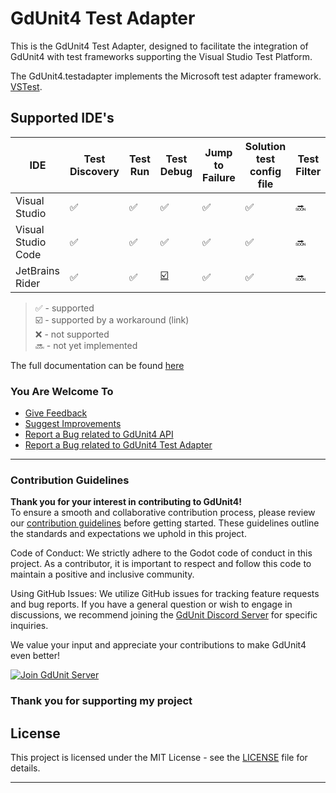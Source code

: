 
# GdUnit4 Test Adapter

This is the GdUnit4 Test Adapter, designed to facilitate the integration of GdUnit4 with test frameworks supporting the Visual Studio Test Platform.

The GdUnit4.testadapter implements the Microsoft test adapter framework. [VSTest](https://github.com/microsoft/vstest?tab=readme-ov-file#vstest).

## Supported IDE's


|IDE|Test Discovery|Test Run|Test Debug|Jump to Failure|Solution test config file|Test Filter|Parallel Test Execution|
|---|---|---|---|---|---|---|---|
|Visual Studio     |✅|✅|✅|✅|✅|🔜|❌|
|Visual Studio Code|✅|✅|✅|✅|✅|🔜|❌|
|JetBrains Rider   |✅|✅|[☑️](#test-debug-workaround-for-jetbrains-rider)|✅|✅|🔜|❌|

> ✅ - supported<br>
> ☑️ - supported by a workaround (link)<br>
> ❌ - not supported<br>
> 🔜 - not yet implemented<br>

The full documentation can be found [here](http://localhost:4000/gdUnit4](https://mikeschulze.github.io/gdUnit4)/faq/vstest-adapter/)



### You Are Welcome To

* [Give Feedback](https://github.com/MikeSchulze/gdUnit4Net/discussions)
* [Suggest Improvements](https://github.com/MikeSchulze/gdUnit4Net/issues/new?assignees=MikeSchulze&labels=enhancement&template=feature_request.md&title=)
* [Report a Bug related to GdUnit4 API](https://github.com/MikeSchulze/gdUnit4Net/issues/new?assignees=MikeSchulze&labels=bug%2Cgdunit4.api&projects=projects%2F6&template=bug_gdunit4_api.yaml&title=GD-XXX%3A+Describe+the+issue+briefly)
* [Report a Bug related to GdUnit4 Test Adapter](https://github.com/MikeSchulze/gdUnit4Net/issues/new?assignees=MikeSchulze&labels=bug%2Cgdunit4.test.adapter&projects=projects%2F6&template=bug_gdunit4_test_adapter.yaml&title=GD-XXX%3A+Describe+the+issue+briefly)

---

### Contribution Guidelines

**Thank you for your interest in contributing to GdUnit4!**<br>
To ensure a smooth and collaborative contribution process, please review our [contribution guidelines](https://github.com/MikeSchulze/gdUnit4Net/blob/master/CONTRIBUTING.md) before getting started. These guidelines outline the standards and expectations we uphold in this project.

Code of Conduct: We strictly adhere to the Godot code of conduct in this project. As a contributor, it is important to respect and follow this code to maintain a positive and inclusive community.

Using GitHub Issues: We utilize GitHub issues for tracking feature requests and bug reports. If you have a general question or wish to engage in discussions, we recommend joining the [GdUnit Discord Server](https://discord.gg/rdq36JwuaJ) for specific inquiries.

We value your input and appreciate your contributions to make GdUnit4 even better!

<p align="left">
  <a href="https://discord.gg/rdq36JwuaJ"><img src="https://discordapp.com/api/guilds/885149082119733269/widget.png?style=banner4" alt="Join GdUnit Server"/></a>
</p>

### Thank you for supporting my project

## License

This project is licensed under the MIT License - see the [LICENSE](LICENSE) file for details.

---
